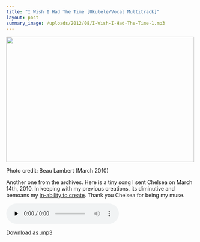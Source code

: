```yaml
---
title: "I Wish I Had The Time [Ukulele/Vocal Multitrack]"
layout: post
summary_image: /uploads/2012/08/I-Wish-I-Had-The-Time-1.mp3
---
```


<div id="attachment_1155" style="width: 510px" class="wp-caption alignnone"><a href="/uploads/2012/08/vintage2.jpg"><img class="size-large wp-image-1155" title="vintage2" src="/uploads/2012/08/vintage2-500x332.jpg" alt="" width="500" height="332" /></a><p class="wp-caption-text">Photo credit: Beau Lambert (March 2010)</p></div>

Another one from the archives. Here is a tiny song I sent Chelsea on March 14th, 2010. In keeping with my previous creations, its diminutive and bemoans my <a href="/blog/new-song-ballad-of-the-man-who-cant-sing/">in-ability to create</a>. Thank you Chelsea for being my muse.

<audio id="wp_mep_8" src="/uploads/2012/08/I-Wish-I-Had-The-Time-1.mp3" type="audio/mp3"    controls="controls" preload="none"  ></audio>

<a title="Download as .mp3" href="/uploads/2012/08/I-Wish-I-Had-The-Time-1.mp3">Download as .mp3</a>
